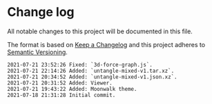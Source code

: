 # Change log

All notable changes to this project will be documented in this file.

The format is based on [Keep a Changelog](http://keepachangelog.com/en/1.0.0/)
and this project adheres to [Semantic Versioning](http://semver.org/spec/v2.0.0.html).

```
2021-07-21 23:52:26 Fixed: `3d-force-graph.js`.
2021-07-21 22:14:26 Added: `untangle-mixed-v1.tar.xz`.
2021-07-21 20:34:52 Added: `untangle-mixed-v1.json.xz`.
2021-07-21 20:31:52 Added: Viewer.
2021-07-21 19:43:22 Added: Moonwalk theme.
2021-07-18 21:31:28 Initial commit. 
```
